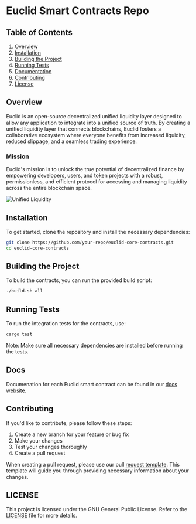 # Euclid Smart Contracts Repo

## Table of Contents

1. [Overview](#overview)
2. [Installation](#installation)
3. [Building the Project](#building-the-project)
4. [Running Tests](#running-tests)
5. [Documentation](#Docs)
6. [Contributing](#contributing)
7. [License](#license)

## Overview
Euclid is an open-source decentralized unified liquidity layer designed to allow any application to integrate into a unified source of truth. By creating a unified liquidity layer that connects blockchains, Euclid fosters a collaborative ecosystem where everyone benefits from increased liquidity, reduced slippage, and a seamless trading experience.

### Mission
Euclid's mission is to unlock the true potential of decentralized finance by empowering developers, users, and token projects with a robust, permissionless, and efficient protocol for accessing and managing liquidity across the entire blockchain space.

![Unified Liquidity](./assets/Euclid-chains.jpg)

## Installation

To get started, clone the repository and install the necessary dependencies:

```bash
git clone https://github.com/your-repo/euclid-core-contracts.git
cd euclid-core-contracts
```
## Building the Project

To build the contracts, you can run the provided build script:

```bash
./build.sh all
```

## Running Tests

To run the integration tests for the contracts, use:
```bash
cargo test
```
Note: Make sure all necessary dependencies are installed before running the tests.

## Docs
Documenation for each Euclid smart contract can be found in our [docs website](https://docs.euclidprotocol.io/docs/Euclid%20Smart%20Contracts/CosmWasm/overview).

## Contributing

If you'd like to contribute, please follow these steps:

1. Create a new branch for your feature or bug fix
2. Make your changes
3. Test your changes thoroughly
4. Create a pull request

When creating a pull request, please use our pull [request template](https://github.com/EuclidProtocol/euclid-core-contracts/blob/add-readme/.github/PULL_REQUEST_TEMPLATE.md). This template will guide you through providing necessary information about your changes.

## LICENSE

This project is licensed under the GNU General Public License. Refer to the [LICENSE](./LICENSE) file for more details.

